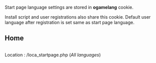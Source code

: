 Start page language settings are stored in **ogamelang** cookie.

Install script and user registrations also share this cookie.
Default user language after registration is set same as start page language.

## Home ##
![![](http://oldogame.ru/images/startpage_home_sm.jpg)](http://oldogame.ru/images/startpage_home.jpg)

Location : /loca\_startpage.php (_All languages_)